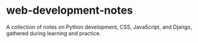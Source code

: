 # web-development-notes
A collection of notes on Python development, CSS, JavaScript, and Django, gathered during learning and practice.
